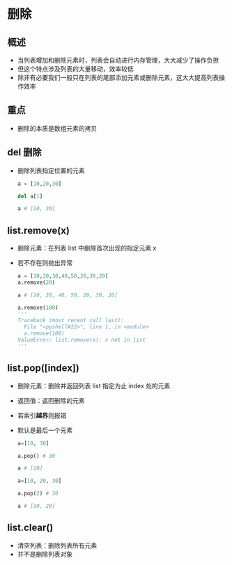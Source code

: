 # 删除

## 概述

+ 当列表增加和删除元素时，列表会自动进行内存管理，大大减少了操作负担
+ 但这个特点涉及列表的大量移动，效率较低
+ 除非有必要我们一般只在列表的尾部添加元素或删除元素，这大大提高列表操作效率

## 重点

+ 删除的本质是数组元素的拷贝

## del 删除

+ 删除列表指定位置的元素

  ```py
  a = [10,20,30]

  del a[1]

  a # [10, 30]
  ```

## list.remove(x)

+ 删除元素：在列表 list 中删除首次出现的指定元素 x
+ 若不存在则抛出异常

  ```py
  a = [10,20,30,40,50,20,30,20]
  a.remove(20)

  a # [10, 30, 40, 50, 20, 30, 20]

  a.remove(100)
  '''
  Traceback (most recent call last):
    File "<pyshell#22>", line 1, in <module>
    a.remove(100)
  ValueError: list.remove(x): x not in list
  '''
  ```

## list.pop([index])

+ 删除元素：删除并返回列表 list 指定为止 index 处的元素
+ 返回值：返回删除的元素
+ 若索引**越界**则报错
+ 默认是最后一个元素

  ```py
  a=[10, 30]

  a.pop() # 30

  a # [10]
  ```

  ```py
  a=[10, 20, 30]

  a.pop(2) # 30

  a # [10, 20]
  ```

## list.clear()

+ 清空列表：删除列表所有元素
+ 并不是删除列表对象


